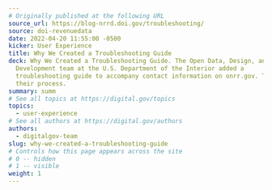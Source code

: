 ```yaml
---
# Originally published at the following URL
source_url: https://blog-nrrd.doi.gov/troubleshooting/
source: doi-revenuedata
date: 2022-04-20 11:55:00 -0500
kicker: User Experience
title: Why We Created a Troubleshooting Guide
deck: Why We Created a Troubleshooting Guide. The Open Data, Design, and
  Development team at the U.S. Department of the Interior added a
  troubleshooting guide to accompany contact information on onrr.gov. This is
  their process.
summary: summ
# See all topics at https://digital.gov/topics
topics:
  - user-experience
# See all authors at https://digital.gov/authors
authors:
  - digitalgov-team
slug: why-we-created-a-troubleshooting-guide
# Controls how this page appears across the site
# 0 -- hidden
# 1 -- visible
weight: 1
---
```

